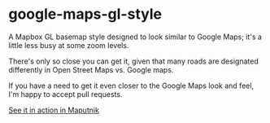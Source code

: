 # google-maps-gl-style
A Mapbox GL basemap style designed to look similar to Google Maps; it's a little less busy at some zoom levels.

There's only so close you can get it, given that many roads are designated differently in Open Street Maps vs. Google maps.

If you have a need to get it even closer to the Google Maps look and feel, I'm happy to accept pull requests.

[See it in action in Maputnik](https://maputnik.github.io/editor/?style=https://raw.githubusercontent.com/jpriebe/google-maps-gl-style/master/style.json#14.64/24.55359/-81.79837)


